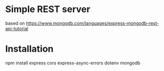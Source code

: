 # Simple REST server
based on https://www.mongodb.com/languages/express-mongodb-rest-api-tutorial

# Installation
npm install express cors express-async-errors dotenv mongodb